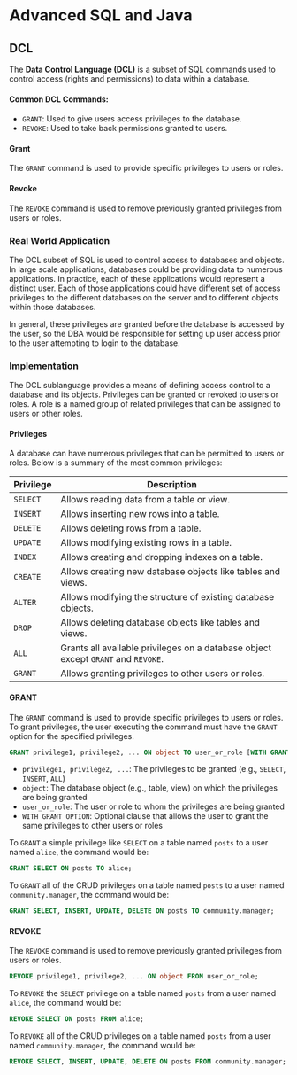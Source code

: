 # Advanced SQL and Java

## DCL

The **Data Control Language (DCL)** is a subset of SQL commands used to control access (rights and permissions) to data within a database.

#### Common DCL Commands:

- `GRANT`: Used to give users access privileges to the database.
- `REVOKE`: Used to take back permissions granted to users.

#### Grant

The `GRANT` command is used to provide specific privileges to users or roles.

#### Revoke

The `REVOKE` command is used to remove previously granted privileges from users or roles.

### Real World Application

The DCL subset of SQL is used to control access to databases and objects. In large scale applications, databases could be providing data to numerous applications. In practice, each of these applications would represent a distinct user. Each of those applications could have different set of access privileges to the different databases on the server and to different objects within those databases.

In general, these privileges are granted before the database is accessed by the user, so the DBA would be responsible for setting up user access prior to the user attempting to login to the database.

### Implementation

The DCL sublanguage provides a means of defining access control to a database and its objects. Privileges can be granted or revoked to users or roles. A role is a named group of related privileges that can be assigned to users or other roles.

#### Privileges

A database can have numerous privileges that can be permitted to users or roles. Below is a summary of the most common privileges:

| Privilege | Description                                                                       |
| --------- | --------------------------------------------------------------------------------- |
| `SELECT`  | Allows reading data from a table or view.                                         |
| `INSERT`  | Allows inserting new rows into a table.                                           |
| `DELETE`  | Allows deleting rows from a table.                                                |
| `UPDATE`  | Allows modifying existing rows in a table.                                        |
| `INDEX`   | Allows creating and dropping indexes on a table.                                  |
| `CREATE`  | Allows creating new database objects like tables and views.                       |
| `ALTER`   | Allows modifying the structure of existing database objects.                      |
| `DROP`    | Allows deleting database objects like tables and views.                           |
| `ALL`     | Grants all available privileges on a database object except `GRANT` and `REVOKE`. |
| `GRANT`   | Allows granting privileges to other users or roles.                               |

#### GRANT

The `GRANT` command is used to provide specific privileges to users or roles. To grant privileges, the user executing the command must have the `GRANT` option for the specified privileges.

```sql
GRANT privilege1, privilege2, ... ON object TO user_or_role [WITH GRANT OPTION];
```

- `privilege1, privilege2, ...`: The privileges to be granted (e.g., `SELECT`, `INSERT`, `ALL`)
- `object`: The database object (e.g., table, view) on which the privileges are being granted
- `user_or_role`: The user or role to whom the privileges are being granted
- `WITH GRANT OPTION`: Optional clause that allows the user to grant the same privileges to other users or roles

To `GRANT` a simple privilege like `SELECT` on a table named `posts` to a user named `alice`, the command would be:

```sql
GRANT SELECT ON posts TO alice;
```

To `GRANT` all of the CRUD privileges on a table named `posts` to a user named `community.manager`, the command would be:

```sql
GRANT SELECT, INSERT, UPDATE, DELETE ON posts TO community.manager;
```

#### REVOKE

The `REVOKE` command is used to remove previously granted privileges from users or roles.

```sql
REVOKE privilege1, privilege2, ... ON object FROM user_or_role;
```

To `REVOKE` the `SELECT` privilege on a table named `posts` from a user named `alice`, the command would be:

```sql
REVOKE SELECT ON posts FROM alice;
```

To `REVOKE` all of the CRUD privileges on a table named `posts` from a user named `community.manager`, the command would be:

```sql
REVOKE SELECT, INSERT, UPDATE, DELETE ON posts FROM community.manager;
```
